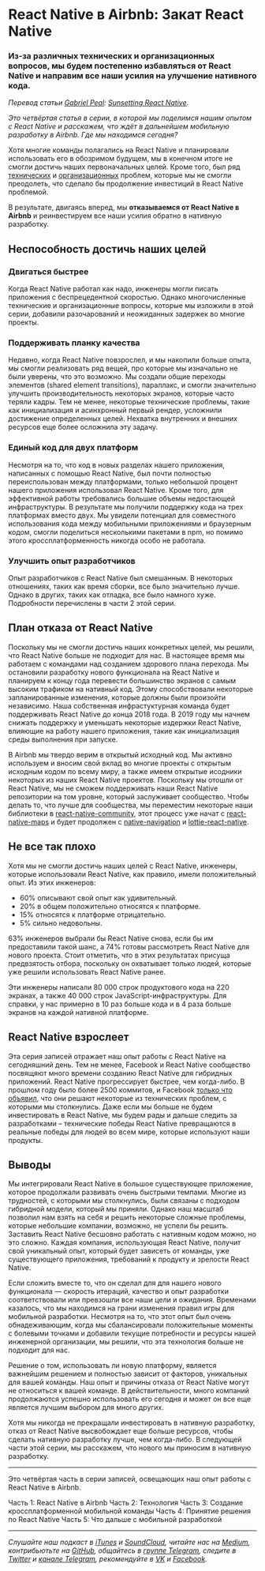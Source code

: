 # React Native в Airbnb: Закат React Native
### Из-за различных технических и организационных вопросов, мы будем постепенно избавляться от React Native и направим все наши усилия на улучшение нативного кода.

*Перевод статьи [Gabriel Peal](https://medium.com/@gpeal): [Sunsetting React Native](https://medium.com/airbnb-engineering/sunsetting-react-native-1868ba28e30a).*

[](https://cdn-images-1.medium.com/max/2000/1*8c-9hgBkRGcllO9CHcTzbQ.jpeg)

*Это четвёртая статья в серии, в которой мы поделимся нашим опытом с React Native и расскажем, что ждёт в дальнейшем мобильную разработку в Airbnb. Где мы находимся сегодня?*

Хотя многие команды полагались на React Native и планировали использовать его в обозримом будущем, мы в конечном итоге не смогли достичь наших первоначальных целей. Кроме того, был ряд [технических](https://medium.com/airbnb-engineering/react-native-at-airbnb-the-technology-dafd0b43838) и [организационных](https://medium.com/airbnb-engineering/building-a-cross-platform-mobile-team-3e1837b40a88) проблем, которые мы не смогли преодолеть, что сделало бы продолжение инвестиций в React Native проблемой.

В результате, двигаясь вперед, мы **отказываемся от React Native в Airbnb** и реинвестируем все наши усилия обратно в нативную разработку.

## Неспособность достичь наших целей

### Двигаться быстрее
Когда React Native работал как надо, инженеры могли писать приложения с беспрецедентной скоростью. Однако многочисленные технические и организационные вопросы, которые мы изложили в этой серии, добавили разочарований и неожиданных задержек во многие проекты.

### Поддерживать планку качества
Недавно, когда React Native повзрослел, и мы накопили больше опыта, мы смогли реализовать ряд вещей, про которые мы изначально не были уверены, что это возможно. Мы создали общие переходы элементов (shared element transitions), параллакс, и смогли значительно улучшить производительность некоторых экранов, которые часто теряли кадры. Тем не менее, некоторые технические проблемы, такие как инициализация и асинхронный первый рендер, усложнили достижение определенных целей. Нехватка внутренних и внешних ресурсов еще более осложнила эту задачу.

### Единый код для двух платформ
Несмотря на то, что код в новых разделах нашего приложения, написанных с помощью React Native, был почти полностью переиспользован между платформами, только небольшой процент нашего приложения использовал React Native. Кроме того, для эффективной работы требовались большие объемы недостающей инфраструктуры. В результате мы получили поддержку кода на трех платформах вместо двух. Мы увидели потенциал для совместного использования кода между мобильными приложениями и браузерным кодом, смогли поделиться несколькими пакетами в npm, но помимо этого кроссплатформенность никогда особо не работала.

### Улучшить опыт разработчиков
Опыт разработчиков с React Native был смешанным. В некоторых отношениях, таких как время сборки, все было значительно лучше. Однако в других, таких как отладка, все было намного хуже. Подробности перечислены в части 2 этой серии.

## План отказа от React Native
Поскольку мы не смогли достичь наших конкретных целей, мы решили, что React Native больше не подходит для нас. В настоящее время мы работаем с командами над созданием здорового плана перехода. Мы остановили разработку нового функционала на React Native и планируем к концу года перевести большинство экранов с самым высоким трафиком на нативный код. Этому способствовали некоторые запланированные изменения, которые должны были произойти независимо. Наша собственная инфрастуктурная команда будет поддерживать React Native до конца 2018 года. В 2019 году мы начнем снижать поддержку и уменьшать некоторые издержки React Native, влияющие на работу нашего приложения, такие как инициализация среды выполнения при запуске.

В Airbnb мы твердо верим в открытый исходный код. Мы активно используем и вносим свой вклад во многие проекты с открытым исходным кодом по всему миру, а также имеем открытые исодники некоторых из наших React Native проектов. Поскольку мы отошли от React Native, мы не сможем поддерживать наши React Native репозитории на том уровне, который заслуживает сообщество. Чтобы делать то, что лучше для сообщества, мы переместим некоторые наши библиотеки в [react-native-community](https://github.com/react-native-community), этот процесс уже начат с [react-native-maps](https://github.com/react-community/react-native-maps) и будет продолжен с [native-navigation](https://github.com/airbnb/native-navigation) и [lottie-react-native](https://github.com/airbnb/lottie-react-native/).

## Не все так плохо
Хотя мы не смогли достичь наших целей с React Native, инженеры, которые использовали React Native, как правило, имели положительный опыт. Из этих инженеров:

* 60% описывают свой опыт как удивительный.
* 20% в общем положительно относятся к платформе.
* 15% относятся к платформе отрицательно.
* 5% сильно недовольны.

63% инженеров выбрали бы React Native снова, если бы им предоставили такой шанс, а 74% готовы рассмотреть React Native для нового проекта. Стоит отметить, что в этих результатах присуща предвзятость отбора, поскольку он охватывает только людей, которые уже решили использовать React Native ранее.

Эти инженеры написали 80 000 строк продуктового кода на 220 экранах, а также 40 000 строк JavaScript-инфраструктуры. Для справки, у нас примерно в 10 раз больше кода и в 4 раза больше экранов на каждой нативной платформе.

## React Native взрослеет
Эта серия записей отражает наш опыт работы с React Native на сегодняшний день. Тем не менее, Facebook и React Native сообщество посвящяют много времени созданию React Native для гибридных приложений. React Native прогрессирует быстрее, чем когда-либо. В прошлом году было более 2500 коммитов, и Facebook [только что объявил](https://facebook.github.io/react-native/blog/2018/06/14/state-of-react-native-2018), что они решают некоторые из технических проблем, с которыми мы столкнулись. Даже если мы больше не будем инвестировать в React Native, мы будем рады и дальше следить за разработками – технические победы React Native превращаются в реальные победы для людей во всем мире, которые используют наши продукты.

## Выводы
Мы интегрировали React Native в большое существующее приложение, которое продолжали развивать очень быстрыми темпами. Многие из трудностей, с которыми мы столкнулись, были связаны с подходом гибридной модели, который мы приняли. Однако наш масштаб позволил нам взять на себя и решить некоторые сложные проблемы, которые небольшие компании, возможно, не успели бы решить. Заставить React Native бесшовно работать с нативным кодом можно, но это сложно. Каждая компания, использующая React Native, получит свой уникальный опыт, который будет зависеть от команды, уже существующего приложения, требований к продукту и зрелости React Native.

Если сложить вместе то, что он сделал для для нашего нового функционала — скорость итераций, качество и опыт разработки соответствовали или превзошли все наши цели и ожидания. Временами казалось, что мы находимся на грани изменения правил игры для мобильной разработки. Несмотря на то, что этот опыт был очень обнадеживающим, когда мы сбалансировали положительные моменты с болевыми точками и добавили текущие потребности и ресурсы нашей инженерной организации, мы решили, что эта технология больше не подходит для нас.

Решение о том, использовать ли новую платформу, является важнейшим решением и полностью зависит от факторов, уникальных для вашей команды. Наш опыт и причины отказа от React Native могут не относиться к вашей команде. В действительности, много компаний продолжаются успешно использовать его сегодня и может он все еще является лучшим выбором для много других.

Хотя мы никогда не прекращали инвестировать в нативную разработку, отказ от React Native высвобождает еще больше ресурсов, чтобы сделать нативную разработку лучше, чем когда-либо. В следующей части этой серии, мы расскажем, что нового мы приносим в нативную разработку.

---

Это четвёртая часть в серии записей, освещающих наш опыт работы с React Native в Airbnb.

Часть 1: React Native в Airbnb
Часть 2: Технология
Часть 3: Создание кроссплатформенной мобильной команды
Часть 4: Принятие решения по React Native
Часть 5: Что дальше с мобильной разработкой

- - - -

*Слушайте наш подкаст в [iTunes](https://itunes.apple.com/ru/podcast/девшахта/id1226773343) и [SoundCloud](https://soundcloud.com/devschacht), читайте нас на [Medium](https://medium.com/devschacht), контрибьютьте на [GitHub](https://github.com/devSchacht), общайтесь в [группе Telegram](https://t.me/devSchacht), следите в [Twitter](https://twitter.com/DevSchacht) и [канале Telegram](https://t.me/devSchachtChannel), рекомендуйте в [VK](https://vk.com/devschacht) и [Facebook](https://www.facebook.com/devSchacht).*
